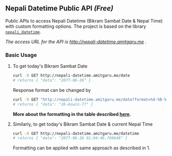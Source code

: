 ## Nepali Datetime Public API *(Free)*

Public APIs to access Nepali Datetime (Bikram Sambat Date & Nepal Time) with custom formatting options. The project is 
based on the library [`nepali_datetime`](https://github.com/amitgaru2/nepali-datetime).

_The access URL for the API is http://nepali-datetime.amitgaru.me ._

### Basic Usage

1. To get today's Bikram Sambat Date

   ```sh
   curl -X GET http://nepali-datetime.amitgaru.me/date
   # returns { "data": "2077-06-26" }
   ```

   Response format can be changed by

   ```sh
   curl -X GET "http://nepali-datetime.amitgaru.me/date?format=%d-%B-%y"
   # returns { "data": "26-Aswin-77" }
   ```

   **More about the formatting in the table described [here](https://amitgaru2.github.io/nepali-datetime/html/index.html#strftime-and-strptime-behavior).**

1. Similarly, to get today's Bikram Sambat Date & current Nepal Time

   ```sh
   curl -X GET http://nepali-datetime.amitgaru.me/datetime
   # returns { "data": "2077-06-26 01:04:46.769648" }
   ```

   Formatting can be applied with same approach as described in 1.
